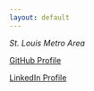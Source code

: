 ```yaml
---
layout: default
---
```

_St._ _Louis_ _Metro_ _Area_


[GitHub Profile](https://github.com/bjanish/)

[LinkedIn Profile](https://www.linkedin.com/in/bjanish/)


